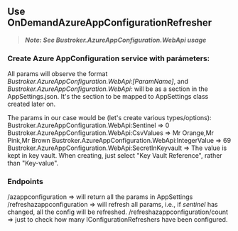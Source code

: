 ## Use OnDemandAzureAppConfigurationRefresher
>**_Note: See Bustroker.AzureAppConfiguration.WebApi usage_**

### Create Azure AppConfiguration service with parámeters:
All params will observe the format _Bustroker.AzureAppConfiguration.WebApi:[ParamName]_, and _Bustroker.AzureAppConfiguration.WebApi:_ will be as a section in the AppSettings.json. 
It's the section to be mapped to AppSettings class created later on.

The params in our case would be (let's create various types/options):
Bustroker.AzureAppConfiguration.WebApi:Sentinel => 0
Bustroker.AzureAppConfiguration.WebApi:CsvValues => Mr Orange,Mr Pink,Mr Brown
Bustroker.AzureAppConfiguration.WebApi:IntegerValue => 69
Bustroker.AzureAppConfiguration.WebApi:SecretInKeyvault => The value is kept in key vault. When creating, just select "Key Vault Reference", rather than "Key-value".

### Endpoints
/azappconfiguration => will return all the params in AppSettings
/refreshazappconfiguration => will refresh all params, i.e., if _sentinel_ has changed, all the config will be refreshed.
/refreshazappconfiguration/count => just to check how many IConfigurationRefreshers have been configured.